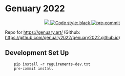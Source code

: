 # Genuary 2022

<p align="center">
    <a href="https://codecov.io/gh/{{ repo }}">
        <img src="https://codecov.io/gh/{{ repo }}/main/graph/badge.svg?token=4I7OINJKAO"/>
    </a>
    <a href="https://github.com/psf/black">
        <img alt="Code style: black" src="https://img.shields.io/badge/code%20style-black-000000.svg">
    </a>
    <a href="https://github.com/pre-commit/pre-commit">
        <img src="https://img.shields.io/badge/pre--commit-enabled-brightgreen?logo=pre-commit&logoColor=white" alt="pre-commit" style="max-width:100%;">
    </a>
</p>

Repo for https://genuary.art/ (Github: https://github.com/genuary2022/genuary2022.github.io)

## Development Set Up

```
    pip install -r requirements-dev.txt
    pre-commit install
```
